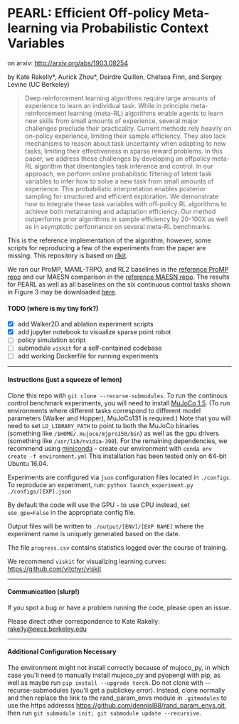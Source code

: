 # PEARL: Efficient Off-policy Meta-learning via Probabilistic Context Variables

on arxiv: http://arxiv.org/abs/1903.08254

by Kate Rakelly*, Aurick Zhou*, Deirdre Quillen, Chelsea Finn, and Sergey Levine (UC Berkeley)

> Deep reinforcement learning algorithms require large amounts of experience to learn an individual
task. While in principle meta-reinforcement learning (meta-RL) algorithms enable agents to learn
new skills from small amounts of experience, several major challenges preclude their practicality.
Current methods rely heavily on on-policy experience, limiting their sample efficiency. They also
lack mechanisms to reason about task uncertainty when adapting to new tasks, limiting their effectiveness
in sparse reward problems. In this paper, we address these challenges by developing an offpolicy meta-RL
algorithm that disentangles task inference and control. In our approach, we perform online probabilistic
filtering of latent task variables to infer how to solve a new task from small amounts of experience.
This probabilistic interpretation enables posterior sampling for structured and efficient exploration.
We demonstrate how to integrate these task variables with off-policy RL algorithms to achieve both metatraining
and adaptation efficiency. Our method outperforms prior algorithms in sample efficiency by 20-100X as well as
in asymptotic performance on several meta-RL benchmarks.

This is the reference implementation of the algorithm; however, some scripts for reproducing a few of the experiments from the paper are missing.
This repository is based on [rlkit](https://github.com/vitchyr/rlkit).

We ran our ProMP, MAML-TRPO, and RL2 baselines in the [reference ProMP repo](https://github.com/jonasrothfuss/ProMP) and our MAESN comparison in the [reference MAESN repo](https://github.com/RussellM2020/maesn_suite).
The results for PEARL as well as all baselines on the six continuous control tasks shown in Figure 3 may be downloaded [here](https://www.dropbox.com/s/3uorwtrqzury6wt/results_cont_control.zip?dl=0).

#### TODO (where is my tiny fork?)
- [x] add Walker2D and ablation experiment scripts
- [x] add jupyter notebook to visualize sparse point robot
- [ ] policy simulation script
- [ ] submodule `viskit` for a self-contained codebase
- [ ] add working Dockerfile for running experiments

--------------------------------------

#### Instructions (just a squeeze of lemon)

Clone this repo with `git clone --recurse-submodules`.
To run the continous control benchmark experiments, you will need to install [MuJoCo 1.5](https://www.roboti.us/index.html).
(To run environments where different tasks correspond to different model parameters (Walker and Hopper), MuJoCo131 is required.)
Note that you will need to set `LD_LIBRARY_PATH` to point to both the MuJoCo binaries (something like `/$HOME/.mujoco/mjpro150/bin`) as well as the gpu drivers (something like `/usr/lib/nvidia-390`).
For the remaining dependencies, we recommend using [miniconda](https://docs.conda.io/en/latest/miniconda.html) - create our environment with `conda env create -f environment.yml`
This installation has been tested only on 64-bit Ubuntu 16.04.

Experiments are configured via `json` configuration files located in `./configs`. To reproduce an experiment, run:
`python launch_experiment.py ./configs/[EXP].json`

By default the code will use the GPU - to use CPU instead, set `use_gpu=False` in the appropriate config file.

Output files will be written to `./output/[ENV]/[EXP NAME]` where the experiment name is uniquely generated based on the date.

The file `progress.csv` contains statistics logged over the course of training.

We recommend `viskit` for visualizing learning curves: https://github.com/vitchyr/viskit

--------------------------------------
#### Communication (slurp!)

If you spot a bug or have a problem running the code, please open an issue.

Please direct other correspondence to Kate Rakelly: rakelly@eecs.berkeley.edu

--------------------------------------

#### Additional Configuration Necessary
The environment might not install correctly because of mujoco_py, in which case you'll need to manually install mujoco_py and pyopengl with pip, as well as maybe run `pip install --upgrade torch`. Do not clone with --recurse-submodules (you'll get a publickey error). Instead, clone normally and then replace the link to the rand_param_envs module in `.gitmodules` to use the https addresss https://github.com/dennisl88/rand_param_envs.git, then run `git submodule init; git submodule update --recursive`.
